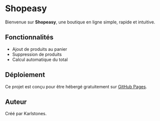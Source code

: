# Shopeasy

Bienvenue sur **Shopeasy**, une boutique en ligne simple, rapide et intuitive.

## Fonctionnalités

- Ajout de produits au panier
- Suppression de produits
- Calcul automatique du total

## Déploiement

Ce projet est conçu pour être hébergé gratuitement sur [GitHub Pages](https://pages.github.com/).

## Auteur

Créé par Karlstones.
